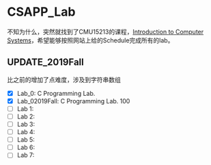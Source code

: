 # CSAPP_Lab  


不知为什么，突然就找到了CMU15213的课程，[Introduction to Computer Systems](https://www.cs.cmu.edu/~213/)，希望能够按照网站上给的Schedule完成所有的lab。  

## UPDATE_2019Fall
比之前的增加了点难度，涉及到字符串数组

- [x] Lab_0: C Programming Lab.
- [x] Lab_02019Fall: C Programming Lab. 100
- [ ] Lab 1:
- [ ] Lab 2:
- [ ] Lab 3:
- [ ] Lab 4:
- [ ] Lab 5:
- [ ] Lab 6:
- [ ] Lab 7: